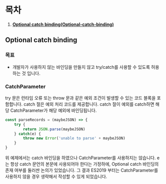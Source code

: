 # 목차
1. **[Optional catch binding(Optional-catch-binding)](#Optional-catch-binding)**


## Optional catch binding
### 목표
- 개발자가 사용하지 않는 바인딩을 만들지 않고 try/catch를 사용할 수 있도록 허용하는 것 입니다.

### CatchParameter
try 문은 런타임 오류 또는 throw 문과 같은 예외 조건이 발생할 수 있는 코드 블록을 포함합니다. catch 절은 예외 처리 코드를 제공합니다. catch 절이 예외를 catch하면 해당 CatchParameter가 해당 예외에 바인딩됩니다.


```js
const parseRecords = (maybeJSON) => {
    try {
        return JSON.parse(maybeJSON)
    } catch(e) {
        throw new Error('unable to parse' + maybeJSON)
    }
}

```
위 예제에서는 catch 바인딩을 하였으나 CatchParameter를 사용하지는 않습니다. e는 항상 catch 문언의 본문에 사용되어야 한다는 가정하에, Optional catch 바인딩의 존재 여부를 둘러싼 논의가 있었습니다. 그 결과 ES2019 부터는 CatchParameter를 사용하지 않을 경우 생략해서 작성할 수 있게 되었습니다.
